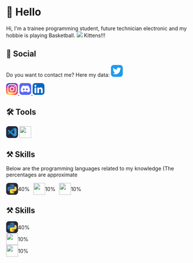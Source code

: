 # 👋 Hello 
Hi, I'm a trainee programming student, future technician electronic and my hobbie is playing Basketball.
![](https://i.pinimg.com/originals/1e/a6/66/1ea66601f1ee09b578c40feee6ecd953.gif)
Kittens!!!
## 📲 Social
Do you want to contact me? Here my data:
<a href="https://twitter.com/0_o__sami__o_0">
  <img src="https://github.com/tandpfun/skill-icons/raw/main/icons/Twitter.svg" width="32" height="32">
</a>

<a href="https://instagram.com/0_o__sami__o_0?igshid=MzNlNGNkZWQ4Mg==">
  <img src="https://github.com/tandpfun/skill-icons/raw/main/icons/Instagram.svg" width="32" height="32">
</a>

<a href="https://discord.gg/YBa4PP7M">
  <img src="https://github.com/tandpfun/skill-icons/raw/main/icons/Discord.svg" width="32" height="32">
</a>

<a href="https://www.linkedin.com/in/aldo-samuel-vladimir-q-03a48327a">
  <img src="https://github.com/tandpfun/skill-icons/raw/main/icons/LinkedIn.svg" width="32" height="32">
</a>

## 🛠 Tools
<img src="https://github.com/tandpfun/skill-icons/raw/main/icons/VSCode-Dark.svg" width="32" height="32"> <img src="https://cdn.jsdelivr.net/gh/devicons/devicon/icons/godot/godot-original.svg" width="32" height="32">


## ⚒️ Skills
Below are the programming languages ​​related to my knowledge (The percentages are approximate
<div style="display: flex; align-items: center;">
  <img src="https://github.com/tandpfun/skill-icons/raw/main/icons/Python-Dark.svg" width="32" height="32"> 
  <div style="margin-right: 10px;">40%</div>

  <img src="https://cdn.jsdelivr.net/gh/devicons/devicon/icons/csharp/csharp-original.svg" width="32" height="32"> 
  <div style="margin-right: 10px;">10%</div>

  <img src="https://cdn.jsdelivr.net/gh/devicons/devicon/icons/cplusplus/cplusplus-original.svg" width="32" height="32"> 
  <div>10%</div>
</div>

## ⚒️ Skills

<div style="display: flex; flex-direction: column;">
  <div style="display: flex; align-items: center;">
    <img src="https://github.com/tandpfun/skill-icons/raw/main/icons/Python-Dark.svg" width="32" height="32">
    <div>40%</div>
  </div> <div style="display: flex; align-items: center;">
    <img src="https://cdn.jsdelivr.net/gh/devicons/devicon/icons/csharp/csharp-original.svg" width="32" height="32">
    <div>10%</div>
  </div> <div style="display: flex; align-items: center;">
    <img src="https://cdn.jsdelivr.net/gh/devicons/devicon/icons/cplusplus/cplusplus-original.svg" width="32" height="32">
    <div>10%</div>
  </div>
</div>
